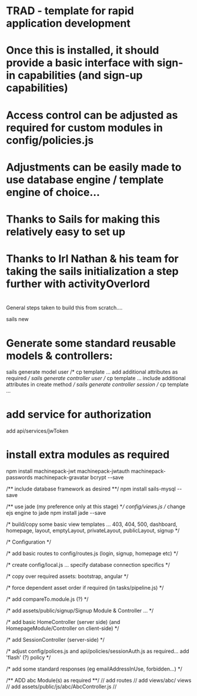 # TRAD - template for rapid application development 
#
# Once this is installed, it should provide a basic interface with sign-in capabilities (and sign-up capabilities)
#
# Access control can be adjusted as required for custom modules in config/policies.js 
#
# Adjustments can be easily made to use database engine / template engine of choice... 
#
# Thanks to Sails for making this relatively easy to set up
#
# Thanks to Irl Nathan & his team for taking the sails initialization a step further with activityOverlord
#

General steps taken to build this from scratch....

sails new <NAME>

# Generate some standard reusable models & controllers:

sails generate model user               /* cp template ... add additional attributes as required */
sails generate controller user          /* cp template ... include additional attributes in create method */
sails generate controller session       /* cp template ... 

# add service for authorization 

add api/services/jwToken          

# install extra modules as required 
npm install machinepack-jwt machinepack-jwtauth machinepack-passwords machinepack-gravatar bcrypt --save

/** include database framework as desired **/
npm install sails-mysql --save

/** use jade (my preference only at this stage) **/
config/views.js /* change ejs engine to jade 
npm install jade --save

/* build/copy some basic view templates ... 403, 404, 500, dashboard, homepage, layout, emptyLayout, privateLayout, publicLayout, signup */ 

/* Configuration */

/* add basic routes to config/routes.js (login, signup, homepage etc) */

/* create config/local.js ... specify database connection specifics */

/* copy over required assets: bootstrap, angular */

/* force dependent asset order if required (in tasks/pipeline.js) */

/* add compareTo.module.js (?) */

/* add assets/public/signup/Signup Module & Controller ... */

/* add basic HomeController (server side) (and HomepageModule/Controller on client-side) */

/* add SessionController (server-side) */

/* adjust config/polices.js and api/policies/sessionAuth.js as required... add 'flash' (?) policy */ 

/* add some standard responses (eg emailAddressInUse, forbidden...) */

/** ADD abc Module(s) as required **/
// add routes
// add views/abc/ views
// add assets/public/js/abc/AbcController.js 
// 
